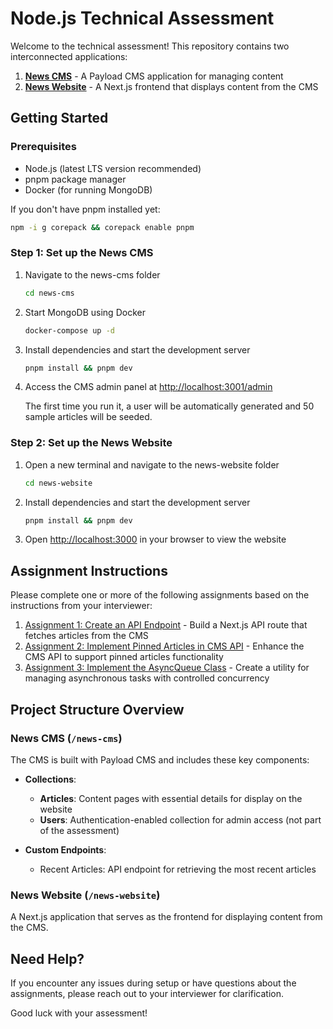 # Node.js Technical Assessment

Welcome to the technical assessment! This repository contains two interconnected applications:

1. **[News CMS](./news-cms/README.md)** - A Payload CMS application for managing content
2. **[News Website](./news-website/README.md)** - A Next.js frontend that displays content from the CMS

## Getting Started

### Prerequisites

- Node.js (latest LTS version recommended)
- pnpm package manager
- Docker (for running MongoDB)

If you don't have pnpm installed yet:

```bash
npm -i g corepack && corepack enable pnpm
```

### Step 1: Set up the News CMS

1. Navigate to the news-cms folder

   ```bash
   cd news-cms
   ```

2. Start MongoDB using Docker

   ```bash
   docker-compose up -d
   ```

3. Install dependencies and start the development server

   ```bash
   pnpm install && pnpm dev
   ```

4. Access the CMS admin panel at [http://localhost:3001/admin](http://localhost:3001/admin)

   The first time you run it, a user will be automatically generated and 50 sample articles will be seeded.

### Step 2: Set up the News Website

1. Open a new terminal and navigate to the news-website folder

   ```bash
   cd news-website
   ```

2. Install dependencies and start the development server

   ```bash
   pnpm install && pnpm dev
   ```

3. Open [http://localhost:3000](http://localhost:3000) in your browser to view the website

## Assignment Instructions

Please complete one or more of the following assignments based on the instructions from your interviewer:

1. [Assignment 1: Create an API Endpoint](./assignments/1-api-endpoint.md) - Build a Next.js API route that fetches articles from the CMS
2. [Assignment 2: Implement Pinned Articles in CMS API](./assignments/2-pinned-articles.md) - Enhance the CMS API to support pinned articles functionality
3. [Assignment 3: Implement the AsyncQueue Class](./assignments/3-async-queue-task.md) - Create a utility for managing asynchronous tasks with controlled concurrency

## Project Structure Overview

### News CMS (`/news-cms`)

The CMS is built with Payload CMS and includes these key components:

- **Collections**:

  - **Articles**: Content pages with essential details for display on the website
  - **Users**: Authentication-enabled collection for admin access (not part of the assessment)

- **Custom Endpoints**:
  - Recent Articles: API endpoint for retrieving the most recent articles

### News Website (`/news-website`)

A Next.js application that serves as the frontend for displaying content from the CMS.

## Need Help?

If you encounter any issues during setup or have questions about the assignments, please reach out to your interviewer for clarification.

Good luck with your assessment!
